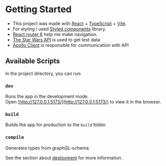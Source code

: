 # Getting Started

- This project was made with [React](https://react.dev/) + [TypeScript](https://www.typescriptlang.org/) + [Vite](https://vitejs.dev/). 
- For styling i used [Styled components](https://styled-components.com/) library.
- [React router 6](https://reactrouter.com/) help me make navigation.
- [The Star Wars API](https://swapi.dev/) is used to get test data
- [Apollo Client](https://www.apollographql.com/) is responsible for communication with API

## Available Scripts

In the project directory, you can run:

### `dev`

Runs the app in the development mode.\
Open [http://127.0.0.1:5173/](http://127.0.0.1:5173/) to view it in the browser.

### `build`

Builds the app for production to the `build` folder.

### `compile`

Generates types from graphQL-schema.

See the section about [deployment](https://facebook.github.io/create-react-app/docs/deployment) for more information.
